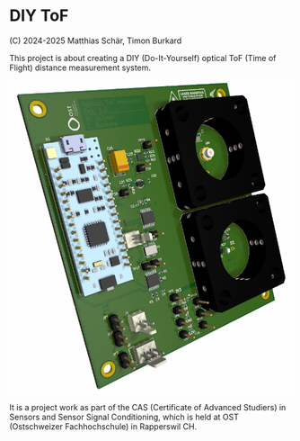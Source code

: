 # DIY ToF

(C) 2024-2025 Matthias Schär, Timon Burkard

This project is about creating a DIY (Do-It-Yourself) optical ToF (Time of Flight) distance measurement system.

![](docs/graphics/cover_picture.png)

It is a project work as part of the CAS (Certificate of Advanced Studiers) in Sensors and Sensor Signal Conditioning, which is held at OST (Ostschweizer Fachhochschule) in Rapperswil CH.
